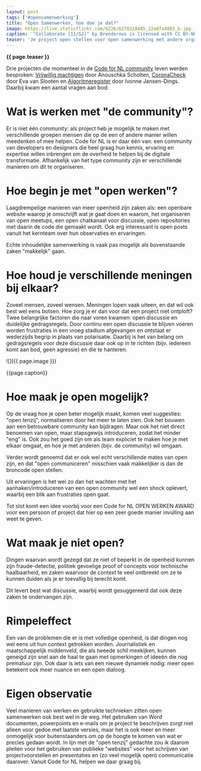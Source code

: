 ```yaml
---
layout: post
tags: ['#opensamenwerking']
title: "Open Samenwerken, hoe doe je dat?"
image: https://live.staticflickr.com/6226/6278328485_22a07a4803_b.jpg
caption: '"Collaborate [11/52]" by Brenderous is licensed with CC BY-NC-SA 2.0. To view a copy of this license, visit https://creativecommons.org/licenses/by-nc-sa/2.0/'
teaser: 'Je project open stellen voor open samenwerking met andere organisaties, teams of "de community" is niet altijd eenvoudig. Toch is het de wens van veel overheidsprojecten om meer open te gaan werken. Code for NL organiseerde een meetup waarin vanuit drie projecten ervaringen werden gedeeld.'
---
```

<strong>{{ page.teaser }}</strong>

Drie projecten die momenteel in de [Code for NL community](https://praatmee.codefor.nl) leven werden besproken: [Vrijwillig machtigen](https://www.notion.so/Innovatiebudget-2020-Machtigen-03b9bffc50314f73ac2cb061ff95ac35) door Anouschka Scholten, [CoronaCheck](https://coronacheck.nl/nl/) door Eva van Slooten en [Algoritmeregister](https://publiekecontrole.com/) door Ivonne Jansen-Dings. Daarbij kwam een aantal vragen aan bod:

# Wat is werken met "de community"?

Er is niet één community: als project heb je mogelijk te maken met verschillende groepen mensen die op de een of andere manier willen meedenken of mee helpen. Code for NL is er daar één van: een community van developers en designers die heel graag hun kennis, ervaring en expertise willen inbrengen om de overheid te helpen bij de digitale transformatie. Afhankelijk van het type community zijn er verschillende manieren om dit te organiseren.

# Hoe begin je met "open werken"?

Laagdrempelige manieren van meer openheid zijn zaken als: een openbare website waarop je omschrijft wat je gaat doen en waarom, het organiseren van open meetups, een open chatkanaal voor discussie, open repositories met daarin de code die gemaakt wordt. Ook erg interessant is open posts vanuit het kernteam over hun observaties en ervaringen.

Echte inhoudelijke samenwerking is vaak pas mogelijk als bovenstaande zaken "makkelijk" gaan.

# Hoe houd je verschillende meningen bij elkaar?

Zoveel mensen, zoveel wensen. Meningen lopen vaak uiteen, en dat wil ook best wel eens botsen. Hoe zorg je er dan voor dat een project niet ontploft? Twee belangrijke factoren die naar voren kwamen: open discussie en duidelijke gedragsregels. Door continu een open discussie te blijven voeren worden frustraties in een vroeg stadium afgevangen en ontstaat er wederzijds begrip in plaats van polarisatie. Daarbij is het van belang om gedragsregels voor deze discussie daar ook op in te richten (bijv. iedereen komt aan bod, geen agressie) en die te hanteren.

![]({{ page.image }})

<figcaption>{{page.caption}}</figcaption>

# Hoe maak je open mogelijk?

Op de vraag hoe je open beter mogelijk maakt, komen veel suggesties: "open tenzij", normaliseren door het meer te laten zien. Ook het bouwen aan een betrouwbare community kan bijdragen. Maar ook het niet direct benoemen van open, maar stapsgewijs introduceren, zodat het minder "eng" is. Ook zou het goed zijn om als team expliciet te maken hoe je met elkaar omgaat, en hoe je met anderen (bijv. de community) wil omgaan.

Verder wordt genoemd dat er ook wel echt verschillende mates van open zijn, en dat "open communiceren" misschien vaak makkelijker is dan de broncode open stellen.

Uit ervaringen is het wel zo dan het wachten met het aanhaken/introduceren van een open community wel een shock oplevert, waarbij een blik aan frustraties open gaat.

Tot slot komt een idee voorbij voor een Code for NL OPEN WERKEN AWARD voor een persoon of project dat hier op een zeer goede manier invulling aan weet te geven.

# Wat maak je niet open?

Dingen waarvan wordt gezegd dat ze niet of beperkt in de openheid kunnen zijn fraude-detectie, politiek gevoelige proof of concepts voor technische haalbaarheid, en zaken waarvoor de context te veel ontbreekt om ze te kunnen duiden als je er toevallig bij terecht komt.

Dit levert best wat discussie, waarbij wordt gesuggereerd dat ook deze zaken te ondervangen zijn.

# Rimpeleffect

Een van de problemen die er is met volledige openheid, is dat dingen nog wel eens uit hun context getrokken worden. Journalistiek en maatschappelijk middenveld, die als tweede schil meekijken, kunnen geneigd zijn snel aan de haal te gaan met opmerkingen of ideeën die nog prematuur zijn. Ook daar is iets van een nieuwe dynamiek nodig: meer open betekent ook meer nuance en een open dialoog.

# Eigen observatie

Veel manieren van werken en gebruikte technieken zitten open samenwerken ook best wel in de weg. Het gebruiken van Word documenten, powerpoints en e-mails om je project te beschrijven zorgt niet alleen voor gedoe met laatste versies, maar het is ook meer en meer onmogelijk voor buitenstaanders om op de hoogte te komen van wat er precies gedaan wordt. In lijn met de "open tenzij" gedachte zou ik daarom pleiten voor het gebruiken van publieke "websites" voor het schrijven van projectvoorstellen en presentaties en (zo veel mogelijk open) communicatie daarover. Vanuit Code for NL helpen we daar graag bij.